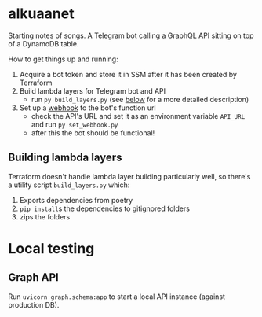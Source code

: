 # alkuaanet

Starting notes of songs. A Telegram bot calling a GraphQL API sitting on top of a DynamoDB table.

How to get things up and running:
1. Acquire a bot token and store it in SSM after it has been created by Terraform
2. Build lambda layers for Telegram bot and API
   - run `py build_layers.py` (see [below](#building-lambda-layers) for a more detailed description) 
3. Set up a [webhook](https://core.telegram.org/bots/api#setwebhook) to the bot's function url
   - check the API's URL and set it as an environment variable `API_URL` and run `py set_webhook.py`
   - after this the bot should be functional!


## Building lambda layers
Terraform doesn't handle lambda layer building particularly well, so there's a utility script `build_layers.py` which:
1. Exports dependencies from poetry
2. `pip install`s the dependencies to gitignored folders
3. zips the folders

# Local testing
## Graph API
Run `uvicorn graph.schema:app` to start a local API instance (against production DB). 